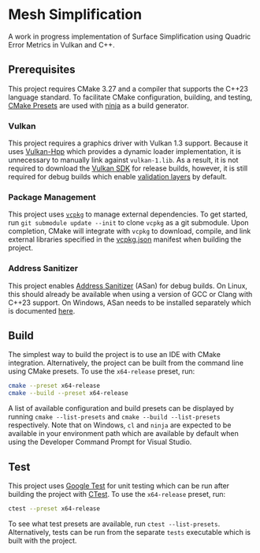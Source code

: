 # Mesh Simplification

A work in progress implementation of Surface Simplification using Quadric Error Metrics in Vulkan and C++.

## Prerequisites

This project requires CMake 3.27 and a compiler that supports the C++23 language standard. To facilitate CMake configuration, building, and testing, [CMake Presets](https://cmake.org/cmake/help/v3.22/manual/cmake-presets.7.html) are used with [ninja](https://ninja-build.org/) as a build generator.

### Vulkan

This project requires a graphics driver with Vulkan 1.3 support. Because it uses [Vulkan-Hpp](https://github.com/KhronosGroup/Vulkan-Hpp) which provides a dynamic loader implementation, it is unnecessary to manually link against `vulkan-1.lib`. As a result, it is not required to download the [Vulkan SDK](https://www.lunarg.com/vulkan-sdk/) for release builds, however, it is still required for debug builds which enable [validation layers](https://vulkan.lunarg.com/doc/view/latest/windows/validation_layers.html) by default.

### Package Management

This project uses [`vcpkg`](https://vcpkg.io) to manage external dependencies.  To get started, run `git submodule update --init` to clone `vcpkg` as a git submodule. Upon completion, CMake will integrate with `vcpkg` to download, compile, and link external libraries specified in the [vcpkg.json](vcpkg.json) manifest when building the project.

### Address Sanitizer

This project enables [Address Sanitizer](https://clang.llvm.org/docs/AddressSanitizer.html) (ASan) for debug builds. On Linux, this should already be available when using a version of GCC or Clang with C++23 support. On Windows, ASan needs to be installed separately which is documented [here](https://learn.microsoft.com/en-us/cpp/sanitizers/asan?view=msvc-170#install-addresssanitizer).

## Build

The simplest way to build the project is to use an IDE with CMake integration. Alternatively, the project can be built from the command line using CMake presets. To use the `x64-release` preset, run:

```bash
cmake --preset x64-release
cmake --build --preset x64-release
```

A list of available configuration and build presets can be displayed by running  `cmake --list-presets` and `cmake --build --list-presets` respectively. Note that on Windows, `cl` and `ninja` are expected to be available in your environment path which are available by default when using the Developer Command Prompt for Visual Studio.

## Test

This project uses [Google Test](https://github.com/google/googletest) for unit testing which can be run after building the project with [CTest](https://cmake.org/cmake/help/book/mastering-cmake/chapter/Testing%20With%20CMake%20and%20CTest.html). To use the `x64-release` preset, run:

```bash
ctest --preset x64-release
```

To see what test presets are available, run `ctest --list-presets`.  Alternatively, tests can be run from the separate `tests` executable which is built with the project.
